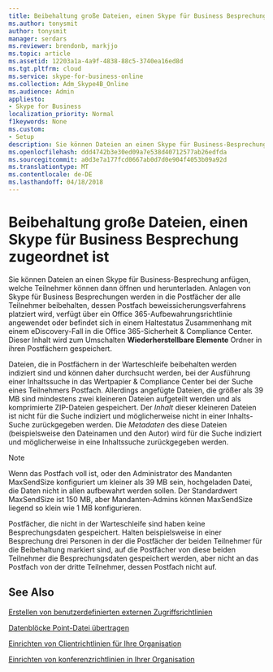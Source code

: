 ```yaml
---
title: Beibehaltung große Dateien, einen Skype für Business Besprechung zugeordnet ist
ms.author: tonysmit
author: tonysmit
manager: serdars
ms.reviewer: brendonb, markjjo
ms.topic: article
ms.assetid: 12203a1a-4a9f-4838-88c5-3740ea16ed8d
ms.tgt.pltfrm: cloud
ms.service: skype-for-business-online
ms.collection: Adm_Skype4B_Online
ms.audience: Admin
appliesto:
- Skype for Business
localization_priority: Normal
f1keywords: None
ms.custom:
- Setup
description: Sie können Dateien an einen Skype für Business-Besprechung anfügen, welche Teilnehmer können dann öffnen und herunterladen. Anlagen von Skype für Business Besprechungen werden in die Postfächer der alle Teilnehmer beibehalten, dessen Postfach beweissicherungsverfahrens platziert wird, verfügt über ein Office 365-Aufbewahrungsrichtlinie angewendet oder befindet sich in einem Haltestatus Zusammenhang mit einem eDiscovery-Fall in die Office 365-Sicherheit &amp; Compliance Center. Dieser Inhalt wird zum Umschalten wiederherstellbare Elemente Ordner in ihren Postfächern gespeichert.
ms.openlocfilehash: ddd4742b3e30ed09a7e538d40712577ab26edfda
ms.sourcegitcommit: a0d3e7a177fcd0667ab0d7d0e904f4053b09a92d
ms.translationtype: MT
ms.contentlocale: de-DE
ms.lasthandoff: 04/18/2018
---
```

# <a name="retaining-large-files-attached-to-a-skype-for-business-meeting"></a>Beibehaltung große Dateien, einen Skype für Business Besprechung zugeordnet ist

Sie können Dateien an einen Skype für Business-Besprechung anfügen, welche Teilnehmer können dann öffnen und herunterladen. Anlagen von Skype für Business Besprechungen werden in die Postfächer der alle Teilnehmer beibehalten, dessen Postfach beweissicherungsverfahrens platziert wird, verfügt über ein Office 365-Aufbewahrungsrichtlinie angewendet oder befindet sich in einem Haltestatus Zusammenhang mit einem eDiscovery-Fall in die Office 365-Sicherheit &amp; Compliance Center. Dieser Inhalt wird zum Umschalten **Wiederherstellbare Elemente** Ordner in ihren Postfächern gespeichert.
  
Dateien, die in Postfächern in der Warteschleife beibehalten werden indiziert sind und können daher durchsucht werden, bei der Ausführung einer Inhaltssuche in das Wertpapier &amp; Compliance Center bei der Suche eines Teilnehmers Postfach. Allerdings angefügte Dateien, die größer als 39 MB sind mindestens zwei kleineren Dateien aufgeteilt werden und als komprimierte ZIP-Dateien gespeichert. Der *Inhalt* dieser kleineren Dateien ist nicht für die Suche indiziert und möglicherweise nicht in einer Inhalts-Suche zurückgegeben werden. Die *Metadaten* des diese Dateien (beispielsweise den Dateinamen und den Autor) wird für die Suche indiziert und möglicherweise in eine Inhaltssuche zurückgegeben werden.
  
> [!NOTE]
> Wenn das Postfach voll ist, oder den Administrator des Mandanten MaxSendSize konfiguriert um kleiner als 39 MB sein, hochgeladen Datei, die Daten nicht in allen aufbewahrt werden sollen. Der Standardwert MaxSendSize ist 150 MB, aber Mandanten-Admins können MaxSendSize liegend so klein wie 1 MB konfigurieren. 
  
Postfächer, die nicht in der Warteschleife sind haben keine Besprechungsdaten gespeichert. Halten beispielsweise in einer Besprechung drei Personen in der die Postfächer der beiden Teilnehmer für die Beibehaltung markiert sind, auf die Postfächer von diese beiden Teilnehmer die Besprechungsdaten gespeichert werden, aber nicht an das Postfach von der dritte Teilnehmer, dessen Postfach nicht auf.
  
## <a name="related-topics"></a>See Also
[Erstellen von benutzerdefinierten externen Zugriffsrichtlinien](create-custom-external-access-policies.md)

[Datenblöcke Point-Datei übertragen](block-point-to-point-file-transfers.md)

[Einrichten von Clientrichtlinien für Ihre Organisation](set-up-client-policies-for-your-organization.md)

[Einrichten von konferenzrichtlinien in Ihrer Organisation](set-up-conferencing-policies-for-your-organization.md)
  
  
 